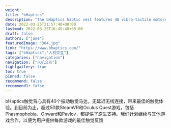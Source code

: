 ```yaml
---
weight: 
title: "bHaptics"
description: "The bHaptics haptic vest features 40 vibro-tactile motors, lag-free wireless connectivity to bring the best possible haptics experience. Thus far, more than 50 SteamVR and Oculus Quest titles, including Phasmophobia, Onward and Pavlov, provides native support. We plans to continue to work with other titles in order to provide its users with optimized hapticfeedback for each game.bHaptics suit is the most popular among VR users due to native support, the haptic suit can be used with any type of platform, thanks to the company’s patent-pending Audio-to-Haptics software. The software converts audio output of content into haptic feedback in real time, which allows users to receive audio-based haptics when listening to music, watching movies, or playing PC/console/VR games without native support"
date: 2022-03-25T21:57:40+08:00
lastmod: 2022-03-25T16:45:40+08:00
draft: false
authors: ["june"]
featuredImage: "304.jpg"
link: "https://www.bhaptics.com/"
tags: ["bHaptics","人机交互"]
categories: ["navigation"]
navigation: ["人机交互"]
lightgallery: true
toc: true
pinned: false
recommend: false
recommend1: false
---
```

bHaptics触觉背心具有40个振动触觉马达，无延迟无线连接，带来最佳的触觉体验。到目前为止，超过50款SteamVR和Oculus Quest游戏，包括Phasmophobia、Onward和Pavlov，都提供了原生支持。我们计划继续与其他游戏合作，以便为用户提供每款游戏的最佳触觉反馈